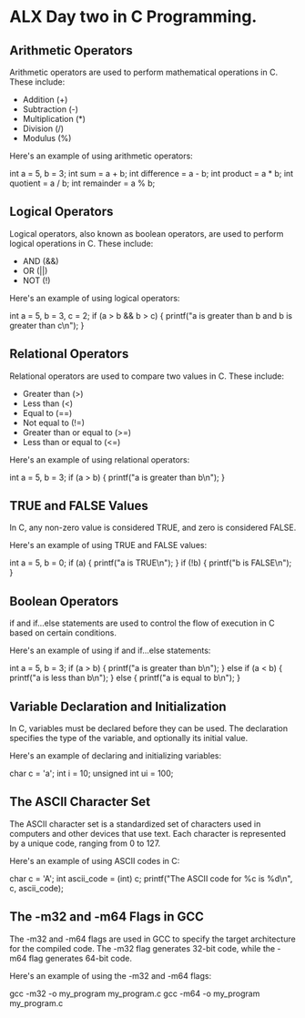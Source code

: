 # ALX Day two in C Programming.

## Arithmetic Operators

Arithmetic operators are used to perform mathematical operations in C. These include:
- Addition (+)
- Subtraction (-)
- Multiplication (*)
- Division (/)
- Modulus (%)

Here's an example of using arithmetic operators:

int a = 5, b = 3;
int sum = a + b;
int difference = a - b;
int product = a * b;
int quotient = a / b;
int remainder = a % b;

## Logical Operators

Logical operators, also known as boolean operators, are used to perform logical operations in C. These include:
- AND (&&)
- OR (||)
- NOT (!)

Here's an example of using logical operators:

int a = 5, b = 3, c = 2;
if (a > b && b > c) {
    printf("a is greater than b and b is greater than c\n");
}

## Relational Operators

Relational operators are used to compare two values in C. These include:
- Greater than (>)
- Less than (<)
- Equal to (==)
- Not equal to (!=)
- Greater than or equal to (>=)
- Less than or equal to (<=)

Here's an example of using relational operators:

int a = 5, b = 3;
if (a > b) {
    printf("a is greater than b\n");
}

## TRUE and FALSE Values

In C, any non-zero value is considered TRUE, and zero is considered FALSE.

Here's an example of using TRUE and FALSE values:

int a = 5, b = 0;
if (a) {
    printf("a is TRUE\n");
}
if (!b) {
    printf("b is FALSE\n");
}

## Boolean Operators

if and if...else statements are used to control the flow of execution in C based on certain conditions.

Here's an example of using if and if...else statements:

int a = 5, b = 3;
if (a > b) {
    printf("a is greater than b\n");
} else if (a < b) {
    printf("a is less than b\n");
} else {
    printf("a is equal to b\n");
}

## Variable Declaration and Initialization

In C, variables must be declared before they can be used. The declaration specifies the type of the variable, and optionally its initial value.

Here's an example of declaring and initializing variables:

char c = 'a';
int i = 10;
unsigned int ui = 100;

## The ASCII Character Set

The ASCII character set is a standardized set of characters used in computers and other devices that use text. Each character is represented by a unique code, ranging from 0 to 127.

Here's an example of using ASCII codes in C:

char c = 'A';
int ascii_code = (int) c;
printf("The ASCII code for %c is %d\n", c, ascii_code);

## The -m32 and -m64 Flags in GCC

The -m32 and -m64 flags are used in GCC to specify the target architecture for the compiled code. The -m32 flag generates 32-bit code, while the -m64 flag generates 64-bit code.

Here's an example of using the -m32 and -m64 flags:

gcc -m32 -o my_program my_program.c
gcc -m64 -o my_program my_program.c
